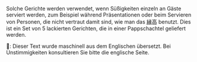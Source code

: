 <p>Solche Gerichte werden verwendet, wenn Süßigkeiten einzeln an Gäste serviert werden, zum Beispiel während Präsentationen oder beim Servieren von Personen, die nicht vertraut damit sind, wie man das <abbr title="fuchidaka, gestapeltes Süßigkeitenbehältnis">縁高</abbr> benutzt. Dies ist ein Set von 5 lackierten Gerichten, die in einer Pappschachtel geliefert werden.</p>
👾: Dieser Text wurde maschinell aus dem Englischen übersetzt. Bei Unstimmigkeiten konsultieren Sie bitte die englische Seite.
